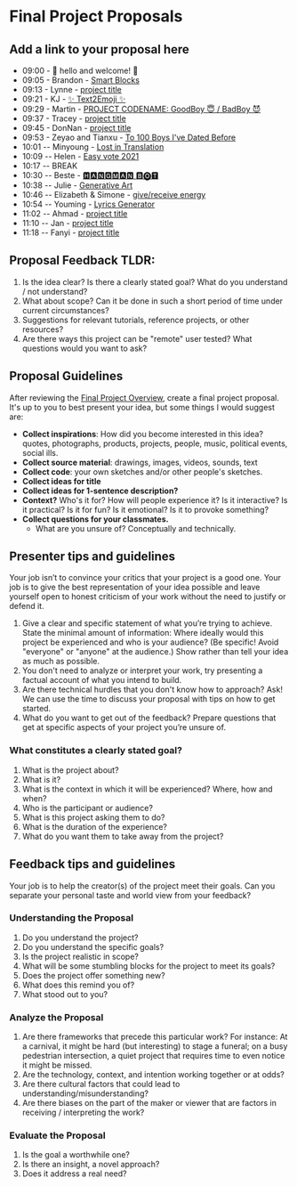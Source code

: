 # Final Project Proposals

## Add a link to your proposal here

- 09:00 - 💖 hello and welcome! 💖
- 09:05 - Brandon - [Smart Blocks](https://docs.google.com/presentation/d/11Y-Ftmv19nUG6z417eWh3lKwo0MIkcLxYV789sAlRY0/edit?usp=sharing)
- 09:13 - Lynne - [project title](url)
- 09:21 - KJ - [✨ Text2Emoji ✨](https://docs.google.com/presentation/d/1H9VNdl306rjmGp0t-kitH3Rd5rlFJsJZWcfxNyNJG58/edit?usp=sharing)
- 09:29 - Martin - [PROJECT CODENAME: GoodBoy 😇 / BadBoy 😈](https://docs.google.com/presentation/d/1kxpkrKR7Wimvr3ee0A3q05fU8Jx2JdFRRS4mIeJ0kQo/edit?usp=sharing)
- 09:37 - Tracey - [project title](url)
- 09:45 - DonNan - [project title](url)
- 09:53 - Zeyao and Tianxu - [To 100 Boys I've Dated Before](https://docs.google.com/presentation/d/1NzLnvcT3nq7Tpml1kbEgla3uB-YApl34RpjMfDV3_qk/edit?usp=sharing)
- 10:01 -- Minyoung - [Lost in Translation](https://docs.google.com/presentation/d/1WFcf1-9f57Zz9uQB2BdXA3iLwLGp3DBBgAu7S8fWRCM/edit?usp=sharing)
- 10:09 -- Helen - [Easy vote 2021](https://docs.google.com/presentation/d/1lc9bFzmtz12XV2n_vDKjYqrdmib8a67PJH9NVK_zp5E/edit?usp=sharing)
- 10:17 -- BREAK
- 10:30 -- Beste - [🅷🅰🅽🅶🅼🅰🅽 🅱🅞🆃](https://docs.google.com/presentation/d/1973hWRnIM7OGdkKOfvrH6ygZfdgM80_hkHHshr-Av_E/edit?usp=sharing)
- 10:38 -- Julie - [Generative Art](https://docs.google.com/presentation/d/1N9PTE0EHDGm_PCXrU21arUWyRC05t1C51-Et-CcbWnA/edit?usp=sharing)
- 10:46 -- Elizabeth & Simone - [give/receive energy](https://docs.google.com/presentation/d/1atlioUxPiWKKlyb89tIJ73aIMJdjyeP6gf30cPRYYYs/edit?usp=sharing)
- 10:54 -- Youming - [Lyrics Generator](https://docs.google.com/presentation/d/1BCJZACJ0AMVcaYnZ8Q1kvob1JVR1hKUB0p-Z905kzRg/edit?usp=sharing)
- 11:02 -- Ahmad - [project title](url)
- 11:10 -- Jan - [project title](url)
- 11:18 -- Fanyi - [project title](url)

## Proposal Feedback TLDR:

1. Is the idea clear? Is there a clearly stated goal? What do you understand / not understand?
2. What about scope? Can it be done in such a short period of time under current circumstances?
3. Suggestions for relevant tutorials, reference projects, or other resources?
4. Are there ways this project can be "remote" user tested? What questions would you want to ask?

## Proposal Guidelines

After reviewing the [Final Project Overview](README.md), create a final project proposal. It's up to you to best present your idea, but some things I would suggest are:

- **Collect inspirations**: How did you become interested in this idea? quotes, photographs, products, projects, people, music, political events, social ills.
- **Collect source material**: drawings, images, videos, sounds, text
- **Collect code**: your own sketches and/or other people's sketches.
- **Collect ideas for title**
- **Collect ideas for 1-sentence description?**
- **Context?** Who's it for? How will people experience it? Is it interactive? Is it practical? Is it for fun? Is it emotional? Is it to provoke something?
- **Collect questions for your classmates.**
  - What are you unsure of? Conceptually and technically.

## Presenter tips and guidelines

Your job isn’t to convince your critics that your project is a good one. Your job is to give the best representation of your idea possible and leave yourself open to honest criticism of your work without the need to justify or defend it.

1. Give a clear and specific statement of what you’re trying to achieve. State the minimal amount of information: Where ideally would this project be experienced and who is your audience? (Be specific! Avoid "everyone" or "anyone" at the audience.)
   Show rather than tell your idea as much as possible.
2. You don't need to analyze or interpret your work, try presenting a factual account of what you intend to build.
3. Are there technical hurdles that you don't know how to approach? Ask! We can use the time to discuss your proposal with tips on how to get started.
4. What do you want to get out of the feedback? Prepare questions that get at specific aspects of your project you’re unsure of.

### What constitutes a clearly stated goal?

1. What is the project about?
2. What is it?
3. What is the context in which it will be experienced? Where, how and when?
4. Who is the participant or audience?
5. What is this project asking them to do?
6. What is the duration of the experience?
7. What do you want them to take away from the project?

## Feedback tips and guidelines

Your job is to help the creator(s) of the project meet their goals. Can you separate your personal taste and world view from your feedback?

### Understanding the Proposal

1. Do you understand the project?
2. Do you understand the specific goals?
3. Is the project realistic in scope?
4. What will be some stumbling blocks for the project to meet its goals?
5. Does the project offer something new?
6. What does this remind you of?
7. What stood out to you?

### Analyze the Proposal

1. Are there frameworks that precede this particular work? For instance: At a carnival, it might be hard (but interesting) to stage a funeral; on a busy pedestrian intersection, a quiet project that requires time to even notice it might be missed.
2. Are the technology, context, and intention working together or at odds?
3. Are there cultural factors that could lead to understanding/misunderstanding?
4. Are there biases on the part of the maker or viewer that are factors in receiving / interpreting the work?

### Evaluate the Proposal

1. Is the goal a worthwhile one?
2. Is there an insight, a novel approach?
3. Does it address a real need?
